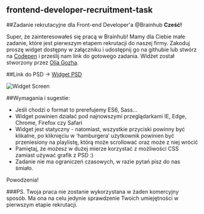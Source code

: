 ## frontend-developer-recruitment-task

##Zadanie rekrutacyjne dla Front-end Developer'a @Brainhub
**Cześć!** 

Super, że zainteresowałeś się pracą w Brainhub! Mamy dla Ciebie małe zadanie, które jest pierwszym etapem rekrutacji do naszej firmy. 
Zakoduj proszę widget dostępny w załączniku i udostępnij go na githubie lub stwórz na <a href="http://codepen.io/pen/">Codepen</a> i prześlij nam link do gotowego zadania. Widżet został stworzony przez <a href="https://dribbble.com/OliaGozha">Olia Gozha</a>. 

##Link do PSD -> <a href="https://dribbble.com/shots/1391899-Music-Player/attachments/201376">Widget PSD</a>

![Widget Screen](https://github.com/brainhubeu/frontend-developer-recruitment-task/blob/master/widget-screen-interview.png "Widget Screen")


##Wymagania i sugestie:
* Jeśli chodzi o format to prerefujemy ES6, Sass…
* Widget powinien działać pod najnowszymi przeglądarkami IE, Edge, Chrome, Firefox czy Safari
* Widget jest statyczny - natomiast, wszystkie przyciski powinny być klikalne, po kliknięciu w ‘hamburgera’ użytkownik powinien być przeniesiony na playlistę, którą może scrollować oraz może z niej wrócić
* Pamiętaj, że możesz w dużej mierze korzystać z możliwości CSS zamiast używać grafik z PSD :)
* Zadanie nie ma ograniczeń czasowych, w razie pytań pisz do nas śmiało. 

Powodzenia!

###PS.
Twoja praca nie zostanie wykorzystana w żaden komercyjny sposób. Ma ona na celu jedynie sprawdzenie Twoich umiejętności w pierwszym etapie rekrutacji. 
